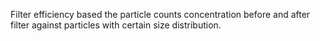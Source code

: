 Filter efficiency based the particle counts concentration before and after filter against particles with certain size distribution.